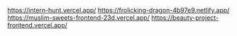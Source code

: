 https://intern-hunt.vercel.app/
https://frolicking-dragon-4b97e9.netlify.app/
https://muslim-sweets-frontend-23d.vercel.app/
https://beauty-project-frontend.vercel.app/